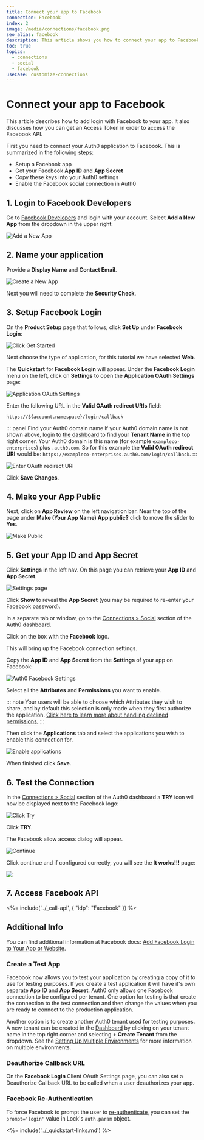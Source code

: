 ```yaml
---
title: Connect your app to Facebook
connection: Facebook
index: 2
image: /media/connections/facebook.png
seo_alias: facebook
description: This article shows you how to connect your app to Facebook
toc: true
topics:
  - connections
  - social
  - facebook
useCase: customize-connections
---
```

# Connect your app to Facebook

This article describes how to add login with Facebook to your app. It also discusses how you can get an Access Token in order to access the Facebook API.

First you need to connect your Auth0 application to Facebook. This is summarized in the following steps:

- Setup a Facebook app
- Get your Facebook **App ID** and **App Secret**
- Copy these keys into your Auth0 settings
- Enable the Facebook social connection in Auth0

## 1. Login to Facebook Developers

Go to [Facebook Developers](https://developers.facebook.com) and login with your account. Select **Add a New App** from the dropdown in the upper right:

![Add a New App](/media/articles/connections/social/facebook/facebook-1.png)

## 2. Name your application

Provide a **Display Name** and **Contact Email**.

![Create a New App](/media/articles/connections/social/facebook/facebook-2.png)

Next you will need to complete the **Security Check**.

## 3. Setup Facebook Login

On the **Product Setup** page that follows, click **Set Up** under **Facebook Login**:

![Click Get Started](/media/articles/connections/social/facebook/facebook-3.png)

Next choose the type of application, for this tutorial we have selected **Web**.

The **Quickstart** for **Facebook Login** will appear. Under the **Facebook Login** menu on the left, click on **Settings** to open the **Application OAuth Settings** page:

![Application OAuth Settings](/media/articles/connections/social/facebook/oauth-settings.png)

Enter the following URL in the **Valid OAuth redirect URIs** field:

`https://${account.namespace}/login/callback`

::: panel Find your Auth0 domain name
If your Auth0 domain name is not shown above, login to [the dashboard](${manage_url}) to find your **Tenant Name** in the top right corner. Your Auth0 domain is this name (for example `exampleco-enterprises`) plus `.auth0.com`. So for this example the **Valid OAuth redirect URI** would be: `https://exampleco-enterprises.auth0.com/login/callback`.
:::

![Enter OAuth redirect URI](/media/articles/connections/social/facebook/facebook-3b.png)

Click **Save Changes**.

## 4. Make your App Public

Next, click on **App Review** on the left navigation bar. Near the top of the page under **Make (Your App Name) App public?** click to move the slider to **Yes**.

![Make Public](/media/articles/connections/social/facebook/facebook-public.png)

## 5. Get your App ID and App Secret

Click **Settings** in the left nav. On this page you can retrieve your **App ID** and **App Secret**.

![Settings page](/media/articles/connections/social/facebook/facebook-5.png)

Click **Show** to reveal the **App Secret** (you may be required to re-enter your Facebook password).

In a separate tab or window, go to the [Connections > Social](${manage_url}/#/connections/social) section of the Auth0 dashboard.

Click on the box with the **Facebook** logo.

This will bring up the Facebook connection settings.

Copy the **App ID** and **App Secret** from the **Settings** of your app on Facebook:

![Auth0 Facebook Settings](/media/articles/connections/social/facebook/auth0-fb-settings.png)

Select all the **Attributes** and **Permissions** you want to enable.

::: note
Your users will be able to choose which Attributes they wish to share, and by default this selection is only made when they first authorize the application. [Click here to learn more about handling declined permissions.](/connections/social/reprompt-permissions)
:::

Then click the **Applications** tab and select the applications you wish to enable this connection for.

![Enable applications](/media/articles/connections/social/facebook/enable-applications.png)

When finished click **Save**.

## 6. Test the Connection

In the [Connections > Social](${manage_url}/#/connections/social) section of the Auth0 dashboard a **TRY** icon will now be displayed next to the Facebook logo:

![Click Try](/media/articles/connections/social/facebook/try-connection.png)

Click **TRY**.

The Facebook allow access dialog will appear.

![Continue](/media/articles/connections/social/facebook/allow-access.png)

Click continue and if configured correctly, you will see the **It works!!!** page:

![](/media/articles/connections/social/facebook/facebook-8b.png)

## 7. Access Facebook API

<%= include('../_call-api', {
  "idp": "Facebook"
}) %>

## Additional Info

You can find additional information at Facebook docs: [Add Facebook Login to Your App or Website](https://developers.facebook.com/docs/facebook-login).

### Create a Test App

Facebook now allows you to test your application by creating a copy of it to use for testing purposes. If you create a test application it will have it's own separate **App ID** and **App Secret**. Auth0 only allows one Facebook connection to be configured per tenant. One option for testing is that create the connection to the test connection and then change the values when you are ready to connect to the production application.

Another option is to create another Auth0 tenant used for testing purposes. A new tenant can be created in the [Dashboard](${manage_url}) by clicking on your tenant name in the top right corner and selecting **+ Create Tenant** from the dropdown. See the [Setting Up Multiple Environments](/dev-lifecycle/setting-up-env) for more information on multiple environments.

### Deauthorize Callback URL

On the **Facebook Login** Client OAuth Settings page, you can also set a Deauthorize Callback URL to be called when a user deauthorizes your app.

### Facebook Re-Authentication

To force Facebook to prompt the user to [re-authenticate](https://developers.facebook.com/docs/facebook-login/reauthentication), you can set the `prompt='login'` value in Lock's `auth.param` object.

<%= include('../_quickstart-links.md') %>
